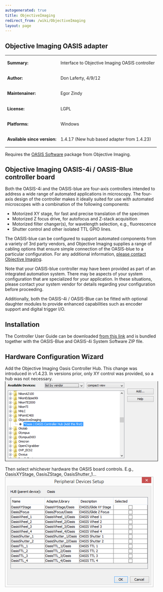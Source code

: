 ```yaml
---
autogenerated: true
title: ObjectiveImaging
redirect_from: /wiki/ObjectiveImaging
layout: page
---
```


## Objective Imaging OASIS adapter

<table cellspacing=3>
<tr>
<td markdown="1">

**Summary:**

</td>
<td markdown="1" valign="top">

Interface to Objective Imaging OASIS controller

</td>
</tr>
<tr>
<td markdown="1">

**Author:**

</td>
<td markdown="1">

Don Laferty, 4/9/12

</td>
</tr>
<tr>
<td markdown="1">

**Maintenainer:**

</td>
<td markdown="1">

Egor Zindy

</td>
</tr>
<tr>
<td markdown="1">

**License:**

</td>
<td markdown="1">

LGPL

</td>
</tr>
<tr>
<td markdown="1">

**Platforms:**

</td>
<td markdown="1">

Windows

</td>
</tr>
<tr>
<td markdown="1">

**Available since version:**

</td>
<td markdown="1">

1.4.17 (New hub based adapter from 1.4.23)

</td>
</tr>
</table>

Requires the [OASIS
Software](http://www.objectiveimaging.com/download/software.php) package
from Objective Imaging.


## Objective Imaging OASIS-4i / OASIS-Blue controller board

Both the OASIS-4i and the OASIS-blue are four-axis controllers intended
to address a wide range of automated applications in microscopy. The
four-axis design of the controller makes it ideally suited for use with
automated microscopes with a combination of the following components:

-   Motorized XY stage, for fast and precise translation of the specimen
-   Motorized Z focus drive, for autofocus and Z-stack acquisition
-   Motorized filter changer(s), for wavelength selection, e.g.,
    fluorescence
-   Shutter control and other isolated TTL GPIO lines.

The OASIS-blue can be configured to support automated components from a
variety of 3rd party vendors, and Objective Imaging supplies a range of
cabling options that ensure simple connection of the OASIS-blue to a
particular configuration. For any additional information, [please
contact Objective Imaging](http://www.objectiveimaging.com/contact.php).

Note that your OASIS-blue controller may have been provided as part of
an integrated automation system. There may be aspects of your system
configuration that are specialized for your application. In these
situations, please contact your system vendor for details regarding your
configuration before proceeding.

Additionally, both the OASIS-4i / OASIS-Blue can be fitted with optional
daughter modules to provide enhanced capabilities such as encoder
support and digital trigger I/O.

## Installation

The Controller User Guide can be downloaded [from this
link](http://www.objectiveimaging.com/download/software.php) and is
bundled together with the OASIS-Blue and OASIS-4i System Software ZIP
file.

## Hardware Configuration Wizard

Add the Objective Imaging Oasis Controller Hub. This change was
introduced in v1.4.23. In versions prior, only XY control was provided,
so a hub was not necessary. ![](media/Oasis1.png "Oasis1.png")

Then select whichever hardware the OASIS board controls. E.g.,
OasisXYStage, OasisZStage, OasisShutter\_1...
![](media/Oasis2.png "Oasis2.png")
